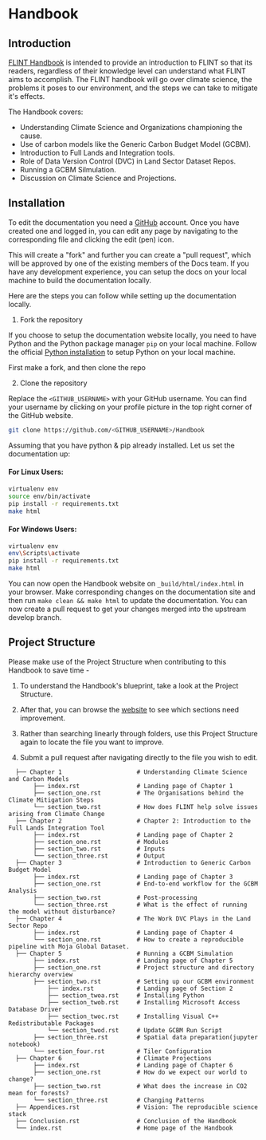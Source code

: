 # Handbook
## Introduction 
[FLINT Handbook](https://moja-global.github.io/Handbook/) is intended to provide an introduction to FLINT so that its readers, regardless of their knowledge level can understand what FLINT aims to accomplish. The FLINT handbook will go over climate science, the problems it poses to our environment, and the steps we can take to mitigate it's effects.

The Handbook covers:

- Understanding Climate Science and Organizations championing the cause.
- Use of carbon models like the Generic Carbon Budget Model (GCBM).
- Introduction to Full Lands and Integration tools.
- Role of Data Version Control (DVC) in Land Sector Dataset Repos.
- Running a GCBM Silmulation.
- Discussion on Climate Science and Projections.

## Installation

To edit the documentation you need a [GitHub](github.com) account. Once you have created one and logged in, you can edit any page by navigating to the corresponding file and clicking the edit (pen) icon.

This will create a "fork" and further you can create a "pull request", which will be approved by one of the existing members of the Docs team. If you have any development experience, you can setup the docs on your local machine to build the documentation locally.

Here are the steps you can follow while setting up the documentation locally.

1. Fork the repository

If you choose to setup the documentation website locally, you need to have Python and the Python package manager `pip` on your local machine. Follow the official [Python installation](https://www.python.org/downloads/) to setup Python on your local machine.

First make a fork, and then clone the repo

2. Clone the repository 

Replace the `<GITHUB_USERNAME>` with your GitHub username. You can find your username by clicking on your profile picture in the top right corner of the GitHub website.

```sh
git clone https://github.com/<GITHUB_USERNAME>/Handbook
```

Assuming that you have python & pip already installed. Let us set the documentation up:

#### For **Linux** Users:

```sh
virtualenv env
source env/bin/activate
pip install -r requirements.txt
make html
```

#### For **Windows** Users:

```sh
virtualenv env
env\Scripts\activate
pip install -r requirements.txt
make html
```

You can now open the Handbook website on `_build/html/index.html` in your browser. Make corresponding changes on the documentation site and then run `make clean && make html` to update the documentation. You can now create a pull request to get your changes merged into the upstream develop branch.

## Project Structure

Please make use of the Project Structure when contributing to this Handbook to save time -

1. To understand the Handbook's blueprint, take a look at the Project Structure.

2. After that, you can browse the [website](https://moja-global.github.io/Handbook/) to see which sections need improvement.

3. Rather than searching linearly through folders, use this Project Structure again to locate the file you want to improve.

4. Submit a pull request after navigating directly to the file you wish to edit.

``` text
  ├── Chapter 1                     # Understanding Climate Science and Carbon Models
       ├── index.rst                # Landing page of Chapter 1
       ├── section_one.rst          # The Organisations behind the Climate Mitigation Steps
       └── section_two.rst          # How does FLINT help solve issues arising from Climate Change
  ├── Chapter 2                     # Chapter 2: Introduction to the Full Lands Integration Tool
       ├── index.rst                # Landing page of Chapter 2
       ├── section_one.rst          # Modules
       ├── section_two.rst          # Inputs 
       └── section_three.rst        # Output
  ├── Chapter 3                     # Introduction to Generic Carbon Budget Model
       ├── index.rst                # Landing page of Chapter 3
       ├── section_one.rst          # End-to-end workflow for the GCBM Analysis
       ├── section_two.rst          # Post-processing
       └── section_three.rst        # What is the effect of running the model without disturbance?
  ├── Chapter 4                     # The Work DVC Plays in the Land Sector Repo
       ├── index.rst                # Landing page of Chapter 4
       └── section_one.rst          # How to create a reproducible pipeline with Moja Global Dataset.
  ├── Chapter 5                     # Running a GCBM Simulation
       ├── index.rst                # Landing page of Chapter 5
       ├── section_one.rst          # Project structure and directory hierarchy overview
       ├── section_two.rst          # Setting up our GCBM environment
           ├── index.rst            # Landing page of Section 2
           ├── section_twoa.rst     # Installing Python
           ├── section_twob.rst     # Installing Microsoft Access Database Driver
           ├── section_twoc.rst     # Installing Visual C++ Redistributable Packages
           └── section_twod.rst     # Update GCBM Run Script
       ├── section_three.rst        # Spatial data preparation(jupyter notebook)
       └── section_four.rst         # Tiler Configuration
  ├── Chapter 6                     # Climate Projections
       ├── index.rst                # Landing page of Chapter 6
       ├── section_one.rst          # How do we expect our world to change?
       ├── section_two.rst          # What does the increase in CO2 mean for forests?
       └── section_three.rst        # Changing Patterns
  ├── Appendices.rst                # Vision: The reproducible science stack
  ├── Conclusion.rst                # Conclusion of the Handbook
  └── index.rst                     # Home page of the Handbook 
```
